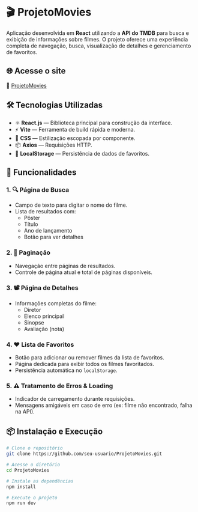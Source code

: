 # 🎬 ProjetoMovies

Aplicação desenvolvida em **React** utilizando a **API do TMDB** para busca e exibição de informações sobre filmes. O projeto oferece uma experiência completa de navegação, busca, visualização de detalhes e gerenciamento de favoritos.

## 🌐 Acesse o site
🔗 [ProjetoMovies](https://projeto-movies-snowy.vercel.app/) 

## 🛠️ Tecnologias Utilizadas

- ⚛️ **React.js** — Biblioteca principal para construção da interface.
- ⚡ **Vite** — Ferramenta de build rápida e moderna.
- 🎨 **CSS** — Estilização escopada por componente.
- 📦 **Axios** — Requisições HTTP.
- 💾 **LocalStorage** — Persistência de dados de favoritos.

## 🚀 Funcionalidades

### 1. 🔍 Página de Busca
- Campo de texto para digitar o nome do filme.
- Lista de resultados com:
  - Pôster
  - Título
  - Ano de lançamento
  - Botão para ver detalhes

### 2. 📄 Paginação
- Navegação entre páginas de resultados.
- Controle de página atual e total de páginas disponíveis.

### 3. 📽️ Página de Detalhes
- Informações completas do filme:
  - Diretor
  - Elenco principal
  - Sinopse
  - Avaliação (nota)

### 4. ❤️ Lista de Favoritos
- Botão para adicionar ou remover filmes da lista de favoritos.
- Página dedicada para exibir todos os filmes favoritados.
- Persistência automática no `localStorage`.

### 5. ⚠️ Tratamento de Erros & Loading
- Indicador de carregamento durante requisições.
- Mensagens amigáveis em caso de erro (ex: filme não encontrado, falha na API).

## 📦 Instalação e Execução

```bash
# Clone o repositório
git clone https://github.com/seu-usuario/ProjetoMovies.git

# Acesse o diretório
cd ProjetoMovies

# Instale as dependências
npm install

# Execute o projeto
npm run dev
```